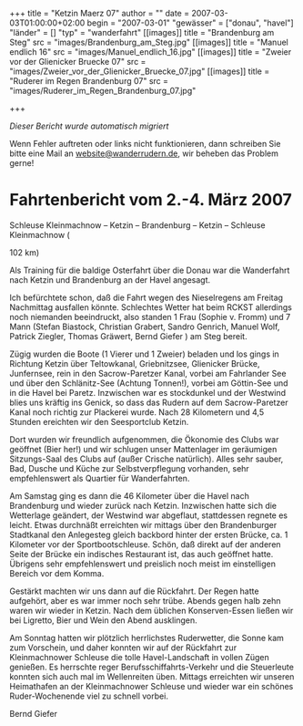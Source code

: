 +++
title = "Ketzin Maerz 07"
author = ""
date = 2007-03-03T01:00:00+02:00
begin = "2007-03-01"
"gewässer" = ["donau", "havel"]
"länder" = []
"typ" = "wanderfahrt"
[[images]]
title = "Brandenburg am Steg"
src = "images/Brandenburg_am_Steg.jpg"
[[images]]
title = "Manuel endlich 16"
src = "images/Manuel_endlich_16.jpg"
[[images]]
title = "Zweier vor der Glienicker Bruecke 07"
src = "images/Zweier_vor_der_Glienicker_Bruecke_07.jpg"
[[images]]
title = "Ruderer im Regen Brandenburg 07"
src = "images/Ruderer_im_Regen_Brandenburg_07.jpg"

+++


*Dieser Bericht wurde automatisch migriert*

Wenn Fehler auftreten oder links nicht funktionieren, dann schreiben Sie bitte eine Mail an website@wanderrudern.de, wir beheben das Problem gerne!



# Fahrtenbericht vom 2.-4. März 2007


Schleuse Kleinmachnow – Ketzin – Brandenburg – Ketzin – Schleuse Kleinmachnow (

102 km)

Als Training für die baldige Osterfahrt über die Donau war die Wanderfahrt nach Ketzin und Brandenburg an der Havel angesagt.

Ich befürchtete schon, daß die Fahrt wegen des Nieselregens am Freitag Nachmittag ausfallen könnte. Schlechtes Wetter hat beim RCKST allerdings noch niemanden beeindruckt, also standen 1 Frau (Sophie v. Fromm) und 7 Mann (Stefan Biastock, Christian Grabert, Sandro Genrich, Manuel Wolf, Patrick Ziegler, Thomas Gräwert, Bernd Giefer ) am Steg bereit.

Zügig wurden die Boote (1 Vierer und 1 Zweier) beladen und los gings in Richtung Ketzin über Teltowkanal, Griebnitzsee, Glienicker Brücke, Junfernsee, rein in den Sacrow-Paretzer Kanal, vorbei am Fahrlander See und über den Schlänitz-See (Achtung Tonnen!), vorbei am Göttin-See und in die Havel bei Paretz. Inzwischen war es stockdunkel und der Westwind blies uns kräftig ins Genick, so dass das Rudern auf dem Sacrow-Paretzer Kanal noch richtig zur Plackerei wurde. Nach 28 Kilometern und 4,5 Stunden ereichten wir den Seesportclub Ketzin.

Dort wurden wir freundlich aufgenommen, die Ökonomie des Clubs war geöffnet (Bier her!) und wir schlugen unser Mattenlager im geräumigen Sitzungs-Saal des Clubs auf (außer Crische natürlich). Alles sehr sauber, Bad, Dusche und Küche zur Selbstverpflegung vorhanden, sehr empfehlenswert als Quartier für Wanderfahrten.

Am Samstag ging es dann die 46 Kilometer über die Havel nach Brandenburg und wieder zurück nach Ketzin. Inzwischen hatte sich die Wetterlage geändert, der Westwind war abgeflaut, stattdessen regnete es leicht. Etwas durchnäßt erreichten wir mittags über den Brandenburger Stadtkanal den Anlegesteg gleich backbord hinter der ersten Brücke, ca. 1 Kilometer vor der Sportbootschleuse. Schön, daß direkt auf der anderen Seite der Brücke ein indisches Restaurant ist, das auch geöffnet hatte. Übrigens sehr empfehlenswert und preislich noch meist im einstelligen Bereich vor dem Komma.

Gestärkt machten wir uns dann auf die Rückfahrt. Der Regen hatte aufgehört, aber es war immer noch sehr trübe. Abends gegen halb zehn waren wir wieder in Ketzin. Nach dem üblichen Konserven-Essen ließen wir bei Ligretto, Bier und Wein den Abend ausklingen.

Am Sonntag hatten wir plötzlich herrlichstes Ruderwetter, die Sonne kam zum Vorschein, und daher konnten wir auf der Rückfahrt zur Kleinmachnower Schleuse die tolle Havel-Landschaft in vollen Zügen genießen. Es herrschte reger Berufsschiffahrts-Verkehr und die Steuerleute konnten sich auch mal im Wellenreiten üben. Mittags erreichten wir unseren Heimathafen an der Kleinmachnower Schleuse und wieder war ein schönes Ruder-Wochenende viel zu schnell vorbei.

Bernd Giefer